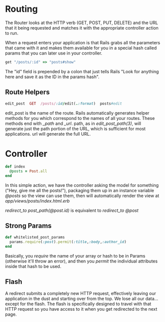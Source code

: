 # Routing
The Router looks at the HTTP verb (GET, POST, PUT, DELETE) and the URL that it being requested and matches it with the appropriate controller action to run.

When a request enters your application is that Rails grabs all the parameters that came with it and makes them available for you in a special hash called params that you can later use in your controller.

```ruby
get "/posts/:id" => "posts#show"
```
The "id" field is prepended by a colon that just tells Rails "Look for anything here and save it as the ID in the params hash".

## Route Helpers
```ruby
edit_post  GET  /posts/:id/edit(.:format)  posts#edit
```
edit_post is the name of the route. Rails automatically generates helper methods for you which correspond to the names of all your routes. These methods end with *_path* and *_url*. path, as in *edit_post_path(3)*, will generate just the path portion of the URL, which is sufficient for most applications. url will generate the full URL.

# Controller
```ruby
def index
  @posts = Post.all
end
```
In this simple action, we have the controller asking the model for something ("Hey, give me all the posts!"), packaging them up in an instance variable *@posts* so the view can use them, then will automatically render the view at *app/views/posts/index.html.erb*

*redirect_to post_path(@post.id)* is equivalent to *redirect_to @post*

## Strong Params
```ruby
def whitelisted_post_params
  params.require(:post).permit(:title,:body,:author_id)
end
```
Basically, you *require* the name of your array or hash to be in Params (otherwise it'll throw an error), and then you *permit* the individual attributes inside that hash to be used.

## Flash

A redirect submits a completely new HTTP request, effectively leaving our application in the dust and starting over from the top. We lose all our data... except for the flash. The flash is specifically designed to travel with that HTTP request so you have access to it when you get redirected to the next page.

